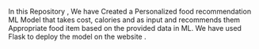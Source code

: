 In this Repository , We have Created a Personalized food recommendation ML Model that takes cost, calories  and as input and recommends them Appropriate food item based on the provided data in ML. 
We have used Flask to deploy the model on the website . 
